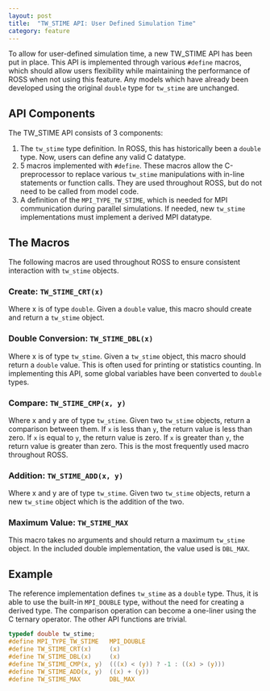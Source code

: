 ```yaml
---
layout: post
title:  "TW_STIME API: User Defined Simulation Time"
category: feature
---
```


To allow for user-defined simulation time, a new TW_STIME API has been put in place.
This API is implemented through various `#define` macros, which should allow users flexibility while maintaining the performance of ROSS when not using this feature.
Any models which have already been developed using the original `double` type for `tw_stime` are unchanged.

## API Components

The TW_STIME API consists of 3 components:
1. The `tw_stime` type definition.
   In ROSS, this has historically been a `double` type.
   Now, users can define any valid C datatype.
2. 5 macros implemented with `#define`.
   These macros allow the C-preprocessor to replace various `tw_stime` manipulations with in-line statements or function calls.
   They are used throughout ROSS, but do not need to be called from model code.
3. A definition of the `MPI_TYPE_TW_STIME`, which is needed for MPI communication during parallel simulations.
   If needed, new `tw_stime` implementations must implement a derived MPI datatype.

## The Macros

The following macros are used throughout ROSS to ensure consistent interaction with `tw_stime` objects.

### Create: `TW_STIME_CRT(x)`

Where x is of type `double`.
Given a `double` value, this macro should create and return a `tw_stime` object.

### Double Conversion: `TW_STIME_DBL(x)`

Where x is of type `tw_stime`.
Given a `tw_stime` object, this macro should return a `double` value.
This is often used for printing or statistics counting.
In implementing this API, some global variables have been converted to `double` types.

### Compare: `TW_STIME_CMP(x, y)`

Where x and y are of type `tw_stime`.
Given two `tw_stime` objects, return a comparison between them.
If `x` is less than `y`, the return value is less than zero.
If `x` is equal to `y`, the return value is zero.
If `x` is greater than `y`, the return value is greater than zero.
This is the most frequently used macro throughout ROSS.

### Addition: `TW_STIME_ADD(x, y)`

Where x and y are of type `tw_stime`.
Given two `tw_stime` objects, return a new `tw_stime` object which is the addition of the two.

### Maximum Value: `TW_STIME_MAX`

This macro takes no arguments and should return a maximum `tw_stime` object.
In the included double implementation, the value used is `DBL_MAX`.

## Example

The reference implementation defines `tw_stime` as a `double` type.
Thus, it is able to use the built-in `MPI_DOUBLE` type, without the need for creating a derived type.
The comparison operation can become a one-liner using the C ternary operator.
The other API functions are trivial.

```C
typedef double tw_stime;
#define MPI_TYPE_TW_STIME   MPI_DOUBLE
#define TW_STIME_CRT(x)     (x)
#define TW_STIME_DBL(x)     (x)
#define TW_STIME_CMP(x, y)  (((x) < (y)) ? -1 : ((x) > (y)))
#define TW_STIME_ADD(x, y)  ((x) + (y))
#define TW_STIME_MAX        DBL_MAX
```
